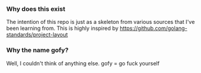 ### Why does this exist

The intention of this repo is just as a skeleton from various sources that I've been learning from. This is highly inspired by https://github.com/golang-standards/project-layout

### Why the name gofy?

Well, I couldn't think of anything else. gofy = go fuck yourself
